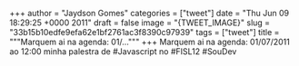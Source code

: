 
+++
author = "Jaydson Gomes"
categories = ["tweet"]
date = "Thu Jun 09 18:29:25 +0000 2011"
draft = false
image = "{TWEET_IMAGE}"
slug = "33b15b10edfe9efa62e1bf2761ac3f8390c97939"
tags = ["tweet"]
title = """Marquem ai na agenda: 01/..."""
+++
Marquem ai na agenda: 01/07/2011 ao 12:00 minha palestra de #Javascript no #FISL12 #SouDev
